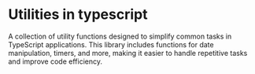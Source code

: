 # Utilities in typescript


A collection of utility functions designed to simplify common tasks in TypeScript applications. This library includes functions for date manipulation, timers, and more, making it easier to handle repetitive tasks and improve code efficiency.

